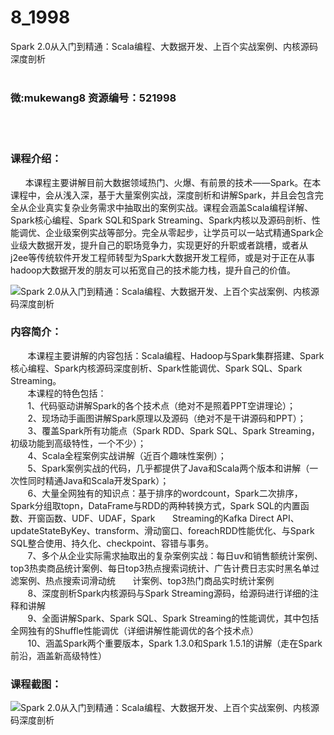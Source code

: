 # 8_1998
Spark 2.0从入门到精通：Scala编程、大数据开发、上百个实战案例、内核源码深度剖析
<br/></br>
<h3>微:mukewang8 资源编号：521998</h3>
<br/></br>
<h3>课程介绍：</h3>
<div class="para">&nbsp;&nbsp;&nbsp;&nbsp;&nbsp; 本课程主要讲解目前大数据领域热门、火爆、有前景的技术——<a title="查看与 Spark 相关的文章" target="_blank">Spark</a>。在本课程中，会从浅入深，基于大量案例实战，深度剖析和讲解<a title="查看与 Spark 相关的文章" target="_blank">Spark</a>，并且会包含完全从企业真实复杂业务需求中抽取出的案例实战。课程会涵盖Scala编程详解、Spark核心编程、Spark SQL和Spark Streaming、Spark内核以及源码剖析、性能调优、企业级案例实战等部分。完全从零起步，让学员可以一站式精通Spark企业级大数据开发，提升自己的职场竞争力，实现更好的升职或者跳槽，或者从j2ee等传统软件开发工程师转型为Spark大数据开发工程师，或是对于正在从事hadoop大数据开发的朋友可以拓宽自己的技术能力栈，提升自己的价值。</div>
<p><img src="https://www.ko996.com/wp-content/uploads/img/2018/04/2-21-300x155.png" alt="Spark 2.0从入门到精通：Scala编程、大数据开发、上百个实战案例、内核源码深度剖析"></p>
<h3>内容简介：</h3>
<div>&nbsp;&nbsp;&nbsp;&nbsp;&nbsp;&nbsp; 本课程主要讲解的内容包括：Scala编程、Hadoop与Spark集群搭建、Spark核心编程、Spark内核源码深度剖析、Spark性能调优、Spark SQL、Spark Streaming。</div>
<div>&nbsp;&nbsp;&nbsp;&nbsp;&nbsp;&nbsp; 本课程的特色包括：</div>
<div>&nbsp;&nbsp;&nbsp;&nbsp;&nbsp;&nbsp; 1、代码驱动讲解Spark的各个技术点（绝对不是照着PPT空讲理论）；</div>
<div>&nbsp;&nbsp;&nbsp;&nbsp;&nbsp;&nbsp; 2、现场动手画图讲解Spark原理以及源码（绝对不是干讲源码和PPT）；</div>
<div>&nbsp;&nbsp;&nbsp;&nbsp;&nbsp;&nbsp; 3、覆盖Spark所有功能点（Spark RDD、Spark SQL、Spark Streaming，初级功能到高级特性，一个不少）；</div>
<div>&nbsp;&nbsp;&nbsp;&nbsp;&nbsp;&nbsp; 4、Scala全程案例实战讲解（近百个趣味性案例）；</div>
<div>&nbsp;&nbsp;&nbsp;&nbsp;&nbsp;&nbsp; 5、Spark案例实战的代码，几乎都提供了Java和Scala两个版本和讲解（一次性同时精通Java和Scala开发Spark）；</div>
<div>&nbsp;&nbsp;&nbsp;&nbsp;&nbsp;&nbsp; 6、大量全网独有的知识点：基于排序的wordcount，Spark二次排序，Spark分组取topn，DataFrame与RDD的两种转换方式，Spark SQL的内置函数、开窗函数、UDF、UDAF，Spark &nbsp; &nbsp; &nbsp; Streaming的Kafka Direct API、updateStateByKey、transform、滑动窗口、foreachRDD性能优化、与Spark SQL整合使用、持久化、checkpoint、容错与事务。</div>
<div>&nbsp;&nbsp;&nbsp;&nbsp;&nbsp;&nbsp; 7、多个从企业实际需求抽取出的复杂案例实战：每日uv和销售额统计案例、top3热卖商品统计案例、每日top3热点搜索词统计、广告计费日志实时黑名单过滤案例、热点搜索词滑动统 &nbsp; &nbsp; &nbsp; 计案例、top3热门商品实时统计案例</div>
<div>&nbsp;&nbsp;&nbsp;&nbsp;&nbsp;&nbsp; 8、深度剖析Spark内核源码与Spark Streaming源码，给源码进行详细的注释和讲解</div>
<div>&nbsp;&nbsp;&nbsp;&nbsp;&nbsp;&nbsp; 9、全面讲解Spark、Spark SQL、Spark Streaming的性能调优，其中包括全网独有的Shuffle性能调优（详细讲解性能调优的各个技术点）</div>
<div>&nbsp;&nbsp;&nbsp;&nbsp;&nbsp;&nbsp; 10、涵盖Spark两个重要版本，Spark 1.3.0和Spark 1.5.1的讲解（走在Spark前沿，涵盖新高级特性）</div>
<div class="info-desc">
<h3>课程截图：</h3>
<p><img src="https://www.ko996.com/wp-content/uploads/img/2018/04/3-23.png" alt="Spark 2.0从入门到精通：Scala编程、大数据开发、上百个实战案例、内核源码深度剖析"></p>


			
</div>
